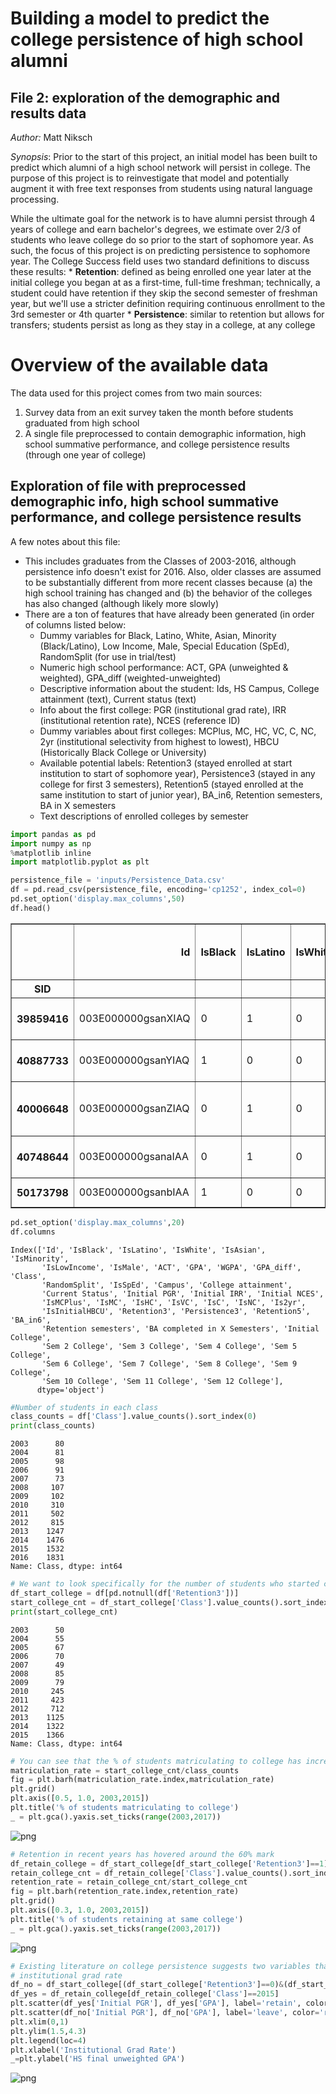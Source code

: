 
# Building a model to predict the college persistence of high school alumni

## File 2: exploration of the demographic and results data
<i>Author:</i> Matt Niksch
<p><i>Synopsis</i>: Prior to the start of this project, an initial model has been built to predict which alumni of a high school network will persist in college. The purpose of this project is to reinvestigate that model and potentially augment it with free text responses from students using natural language processing.
<p>While the ultimate goal for the network is to have alumni persist through 4 years of college and earn bachelor's degrees, we estimate over 2/3 of students who leave college do so prior to the start of sophomore year. As such, the focus of this project is on predicting persistence to sophomore year. The College Success field uses two standard definitions to discuss these results:
* <b>Retention</b>: defined as being enrolled one year later at the initial college you began at as a first-time, full-time freshman; technically, a student could have retention if they skip the second semester of freshman year, but we'll use a stricter definition requiring continuous enrollment to the 3rd semester or 4th quarter
* <b>Persistence</b>: similar to retention but allows for transfers; students persist as long as they stay in a college, at any college

# Overview of the available data
The data used for this project comes from two main sources:
1. Survey data from an exit survey taken the month before students graduated from high school
2. A single file preprocessed to contain demographic information, high school summative performance, and college persistence results (through one year of college)

## Exploration of file with preprocessed demographic info, high school summative performance, and college persistence results
A few notes about this file:
* This includes graduates from the Classes of 2003-2016, although persistence info doesn't exist for 2016. Also, older classes are assumed to be substantially different from more recent classes because (a) the high school training has changed and (b) the behavior of the colleges has also changed (although likely more slowly)
* There are a ton of features that have already been generated (in order of columns listed below:
    * Dummy variables for Black, Latino, White, Asian, Minority (Black/Latino), Low Income, Male, Special Education (SpEd), RandomSplit (for use in trial/test)
    * Numeric high school performance: ACT, GPA (unweighted & weighted), GPA_diff (weighted-unweighted)
    * Descriptive information about the student: Ids, HS Campus, College attainment (text), Current status (text)
    * Info about the first college: PGR (institutional grad rate), IRR (institutional retention rate), NCES (reference ID)
    * Dummy variables about first colleges: MCPlus, MC, HC, VC, C, NC, 2yr (institutional selectivity from highest to lowest), HBCU (Historically Black College or University)
    * Available potential labels: Retention3 (stayed enrolled at start institution to start of sophomore year), Persistence3 (stayed in any college for first 3 semesters), Retention5 (stayed enrolled at the same institution to start of junior year), BA_in6, Retention semesters, BA in X semesters
    * Text descriptions of enrolled colleges by semester


```python
import pandas as pd
import numpy as np
%matplotlib inline
import matplotlib.pyplot as plt

persistence_file = 'inputs/Persistence_Data.csv'
df = pd.read_csv(persistence_file, encoding='cp1252', index_col=0)
pd.set_option('display.max_columns',50)
df.head()
```




<div>
<table border="1" class="dataframe">
  <thead>
    <tr style="text-align: right;">
      <th></th>
      <th>Id</th>
      <th>IsBlack</th>
      <th>IsLatino</th>
      <th>IsWhite</th>
      <th>IsAsian</th>
      <th>IsMinority</th>
      <th>IsLowIncome</th>
      <th>IsMale</th>
      <th>ACT</th>
      <th>GPA</th>
      <th>WGPA</th>
      <th>GPA_diff</th>
      <th>Class</th>
      <th>RandomSplit</th>
      <th>IsSpEd</th>
      <th>Campus</th>
      <th>College attainment</th>
      <th>Current Status</th>
      <th>Initial PGR</th>
      <th>Initial IRR</th>
      <th>Initial NCES</th>
      <th>IsMCPlus</th>
      <th>IsMC</th>
      <th>IsHC</th>
      <th>IsVC</th>
      <th>IsC</th>
      <th>IsNC</th>
      <th>Is2yr</th>
      <th>IsInitialHBCU</th>
      <th>Retention3</th>
      <th>Persistence3</th>
      <th>Retention5</th>
      <th>BA_in6</th>
      <th>Retention semesters</th>
      <th>BA completed in X Semesters</th>
      <th>Initial College</th>
      <th>Sem 2 College</th>
      <th>Sem 3 College</th>
      <th>Sem 4 College</th>
      <th>Sem 5 College</th>
      <th>Sem 6 College</th>
      <th>Sem 7 College</th>
      <th>Sem 8 College</th>
      <th>Sem 9 College</th>
      <th>Sem 10 College</th>
      <th>Sem 11 College</th>
      <th>Sem 12 College</th>
    </tr>
    <tr>
      <th>SID</th>
      <th></th>
      <th></th>
      <th></th>
      <th></th>
      <th></th>
      <th></th>
      <th></th>
      <th></th>
      <th></th>
      <th></th>
      <th></th>
      <th></th>
      <th></th>
      <th></th>
      <th></th>
      <th></th>
      <th></th>
      <th></th>
      <th></th>
      <th></th>
      <th></th>
      <th></th>
      <th></th>
      <th></th>
      <th></th>
      <th></th>
      <th></th>
      <th></th>
      <th></th>
      <th></th>
      <th></th>
      <th></th>
      <th></th>
      <th></th>
      <th></th>
      <th></th>
      <th></th>
      <th></th>
      <th></th>
      <th></th>
      <th></th>
      <th></th>
      <th></th>
      <th></th>
      <th></th>
      <th></th>
      <th></th>
    </tr>
  </thead>
  <tbody>
    <tr>
      <th>39859416</th>
      <td>003E000000gsanXIAQ</td>
      <td>0</td>
      <td>1</td>
      <td>0</td>
      <td>0</td>
      <td>1</td>
      <td>1</td>
      <td>0</td>
      <td>20</td>
      <td>3.13</td>
      <td>3.15</td>
      <td>0.02</td>
      <td>2013</td>
      <td>1</td>
      <td>0</td>
      <td>Chicago Bulls</td>
      <td>Attending 4 yr</td>
      <td>Pursuing 4yr</td>
      <td>0.00</td>
      <td>NaN</td>
      <td>NaN</td>
      <td>NaN</td>
      <td>NaN</td>
      <td>NaN</td>
      <td>NaN</td>
      <td>NaN</td>
      <td>NaN</td>
      <td>NaN</td>
      <td>NaN</td>
      <td>NaN</td>
      <td>NaN</td>
      <td>NaN</td>
      <td>NaN</td>
      <td>0</td>
      <td>0</td>
      <td>NaN</td>
      <td>NaN</td>
      <td>NaN</td>
      <td>NaN</td>
      <td>National-Louis University</td>
      <td>National-Louis University</td>
      <td>National-Louis University</td>
      <td>National-Louis University</td>
      <td>NaN</td>
      <td>NaN</td>
      <td>NaN</td>
      <td>NaN</td>
    </tr>
    <tr>
      <th>40887733</th>
      <td>003E000000gsanYIAQ</td>
      <td>1</td>
      <td>0</td>
      <td>0</td>
      <td>0</td>
      <td>1</td>
      <td>0</td>
      <td>1</td>
      <td>18</td>
      <td>2.39</td>
      <td>2.42</td>
      <td>0.03</td>
      <td>2013</td>
      <td>1</td>
      <td>0</td>
      <td>Chicago Bulls</td>
      <td>Attended 4 yr</td>
      <td>No college</td>
      <td>0.49</td>
      <td>0.70</td>
      <td>149772</td>
      <td>0</td>
      <td>0</td>
      <td>0</td>
      <td>0</td>
      <td>1</td>
      <td>0</td>
      <td>0</td>
      <td>0</td>
      <td>0</td>
      <td>0</td>
      <td>0</td>
      <td>NaN</td>
      <td>2</td>
      <td>0</td>
      <td>Western Illinois University</td>
      <td>Western Illinois University</td>
      <td>NaN</td>
      <td>Western Illinois University</td>
      <td>NaN</td>
      <td>NaN</td>
      <td>NaN</td>
      <td>NaN</td>
      <td>NaN</td>
      <td>NaN</td>
      <td>NaN</td>
      <td>NaN</td>
    </tr>
    <tr>
      <th>40006648</th>
      <td>003E000000gsanZIAQ</td>
      <td>0</td>
      <td>1</td>
      <td>0</td>
      <td>0</td>
      <td>1</td>
      <td>0</td>
      <td>1</td>
      <td>30</td>
      <td>3.70</td>
      <td>4.12</td>
      <td>0.42</td>
      <td>2013</td>
      <td>1</td>
      <td>0</td>
      <td>Chicago Bulls</td>
      <td>Attended 4 yr</td>
      <td>No college</td>
      <td>0.78</td>
      <td>0.90</td>
      <td>145637</td>
      <td>0</td>
      <td>0</td>
      <td>1</td>
      <td>0</td>
      <td>0</td>
      <td>0</td>
      <td>0</td>
      <td>0</td>
      <td>1</td>
      <td>1</td>
      <td>0</td>
      <td>NaN</td>
      <td>3</td>
      <td>0</td>
      <td>University of Illinois at Urbana-Champaign</td>
      <td>University of Illinois at Urbana-Champaign</td>
      <td>University of Illinois at Urbana-Champaign</td>
      <td>Coe College</td>
      <td>Joliet Junior College</td>
      <td>NaN</td>
      <td>NaN</td>
      <td>NaN</td>
      <td>NaN</td>
      <td>NaN</td>
      <td>NaN</td>
      <td>NaN</td>
    </tr>
    <tr>
      <th>40748644</th>
      <td>003E000000gsanaIAA</td>
      <td>0</td>
      <td>1</td>
      <td>0</td>
      <td>0</td>
      <td>1</td>
      <td>1</td>
      <td>1</td>
      <td>20</td>
      <td>2.63</td>
      <td>2.65</td>
      <td>0.02</td>
      <td>2013</td>
      <td>0</td>
      <td>0</td>
      <td>Chicago Bulls</td>
      <td>Attended 4 yr</td>
      <td>No college</td>
      <td>0.43</td>
      <td>0.77</td>
      <td>149505</td>
      <td>0</td>
      <td>0</td>
      <td>0</td>
      <td>0</td>
      <td>1</td>
      <td>0</td>
      <td>0</td>
      <td>0</td>
      <td>0</td>
      <td>0</td>
      <td>0</td>
      <td>NaN</td>
      <td>1</td>
      <td>0</td>
      <td>Trinity Christian College</td>
      <td>NaN</td>
      <td>NaN</td>
      <td>NaN</td>
      <td>NaN</td>
      <td>NaN</td>
      <td>NaN</td>
      <td>NaN</td>
      <td>NaN</td>
      <td>NaN</td>
      <td>NaN</td>
      <td>NaN</td>
    </tr>
    <tr>
      <th>50173798</th>
      <td>003E000000gsanbIAA</td>
      <td>1</td>
      <td>0</td>
      <td>0</td>
      <td>0</td>
      <td>1</td>
      <td>1</td>
      <td>0</td>
      <td>23</td>
      <td>2.92</td>
      <td>3.24</td>
      <td>0.32</td>
      <td>2013</td>
      <td>1</td>
      <td>0</td>
      <td>Chicago Bulls</td>
      <td>Attending 4 yr</td>
      <td>Pursuing 4yr</td>
      <td>0.73</td>
      <td>0.85</td>
      <td>146427</td>
      <td>0</td>
      <td>0</td>
      <td>0</td>
      <td>1</td>
      <td>0</td>
      <td>0</td>
      <td>0</td>
      <td>0</td>
      <td>1</td>
      <td>1</td>
      <td>1</td>
      <td>NaN</td>
      <td>8</td>
      <td>0</td>
      <td>Knox College</td>
      <td>Knox College</td>
      <td>Knox College</td>
      <td>Knox College</td>
      <td>Knox College</td>
      <td>Knox College</td>
      <td>Knox College</td>
      <td>Knox College</td>
      <td>NaN</td>
      <td>NaN</td>
      <td>NaN</td>
      <td>NaN</td>
    </tr>
  </tbody>
</table>
</div>




```python
pd.set_option('display.max_columns',20)
df.columns
```




    Index(['Id', 'IsBlack', 'IsLatino', 'IsWhite', 'IsAsian', 'IsMinority',
           'IsLowIncome', 'IsMale', 'ACT', 'GPA', 'WGPA', 'GPA_diff', 'Class',
           'RandomSplit', 'IsSpEd', 'Campus', 'College attainment',
           'Current Status', 'Initial PGR', 'Initial IRR', 'Initial NCES',
           'IsMCPlus', 'IsMC', 'IsHC', 'IsVC', 'IsC', 'IsNC', 'Is2yr',
           'IsInitialHBCU', 'Retention3', 'Persistence3', 'Retention5', 'BA_in6',
           'Retention semesters', 'BA completed in X Semesters', 'Initial College',
           'Sem 2 College', 'Sem 3 College', 'Sem 4 College', 'Sem 5 College',
           'Sem 6 College', 'Sem 7 College', 'Sem 8 College', 'Sem 9 College',
           'Sem 10 College', 'Sem 11 College', 'Sem 12 College'],
          dtype='object')




```python
#Number of students in each class
class_counts = df['Class'].value_counts().sort_index(0)
print(class_counts)
```

    2003      80
    2004      81
    2005      98
    2006      91
    2007      73
    2008     107
    2009     102
    2010     310
    2011     502
    2012     815
    2013    1247
    2014    1476
    2015    1532
    2016    1831
    Name: Class, dtype: int64
    


```python
# We want to look specifically for the number of students who started college each year, though
df_start_college = df[pd.notnull(df['Retention3'])]
start_college_cnt = df_start_college['Class'].value_counts().sort_index(0)
print(start_college_cnt)
```

    2003      50
    2004      55
    2005      67
    2006      70
    2007      49
    2008      85
    2009      79
    2010     245
    2011     423
    2012     712
    2013    1125
    2014    1322
    2015    1366
    Name: Class, dtype: int64
    


```python
# You can see that the % of students matriculating to college has increased from earlier days:
matriculation_rate = start_college_cnt/class_counts
fig = plt.barh(matriculation_rate.index,matriculation_rate)
plt.grid()
plt.axis([0.5, 1.0, 2003,2015])
plt.title('% of students matriculating to college')
_ = plt.gca().yaxis.set_ticks(range(2003,2017))
```


![png](output_6_0.png)



```python
# Retention in recent years has hovered around the 60% mark
df_retain_college = df_start_college[df_start_college['Retention3']==1]
retain_college_cnt = df_retain_college['Class'].value_counts().sort_index(0)
retention_rate = retain_college_cnt/start_college_cnt
fig = plt.barh(retention_rate.index,retention_rate)
plt.grid()
plt.axis([0.3, 1.0, 2003,2015])
plt.title('% of students retaining at same college')
_ = plt.gca().yaxis.set_ticks(range(2003,2017))
```


![png](output_7_0.png)



```python
# Existing literature on college persistence suggests two variables that are highly explanatory: student GPA and
# institutional grad rate
df_no = df_start_college[(df_start_college['Retention3']==0)&(df_start_college['Class']==2015)]
df_yes = df_retain_college[df_retain_college['Class']==2015]
plt.scatter(df_yes['Initial PGR'], df_yes['GPA'], label='retain', color='b', marker='.')
plt.scatter(df_no['Initial PGR'], df_no['GPA'], label='leave', color='r', marker='.')
plt.xlim(0,1)
plt.ylim(1.5,4.3)
plt.legend(loc=4)
plt.xlabel('Institutional Grad Rate')
_=plt.ylabel('HS final unweighted GPA')
```


![png](output_8_0.png)



```python

```
